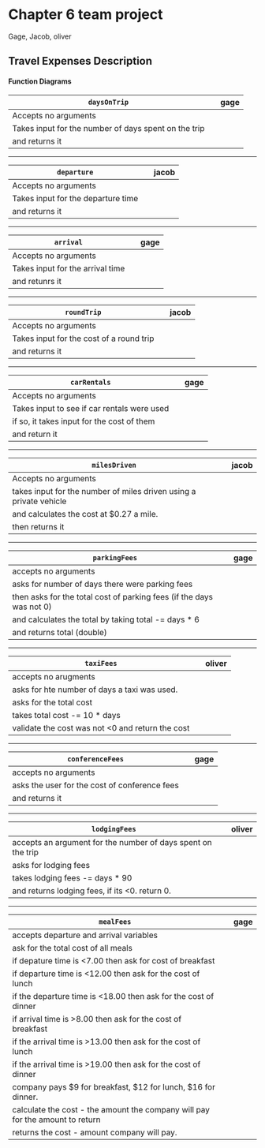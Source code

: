 # Chapter 6 team project
Gage, Jacob, oliver

## Travel Expenses Description

#### Function Diagrams

| `daysOnTrip`    |               |  gage     |
| ------------------ | ------------- | ------------ |
| Accepts no arguments |
| Takes input for the number of days spent on the trip |
|and returns it |
***

| `departure`    |               |     jacob   |
| ------------------ | ------------- | ------------ |
| Accepts no arguments|
| Takes input for the departure time|
| and returns it|
***

| `arrival`    |               |     gage   |
| ------------------ | ------------- | ------------ |
| Accepts no arguments|
| Takes input for the arrival time|
| and retunrs it|
***

|  `roundTrip` | | jacob |
| -- | -- | -- |
| Accepts no arguments |
| Takes input for the cost of a round trip |
| and returns it |
***

| `carRentals` | | gage |
| -- | -- | -- |
| Accepts no arguments |
| Takes input to see if car rentals were used |
| if so, it takes input for the cost of them |
| and return it |
***

| `milesDriven` | | jacob |
| -- | -- | -- |
| Accepts no arguments |
| takes input for the number of miles driven using a private vehicle|
| and calculates the cost at $0.27 a mile.|
| then returns it|
***

| `parkingFees` | | gage |
| -- | -- | -- |
| accepts no arguments |
| asks for number of days there were parking fees |
| then asks for the total cost of parking fees (if the days was not 0)|
| and calculates the total by taking total -= days * 6|
| and returns total (double) |
***

| `taxiFees` | | oliver |
| -- | -- | -- |
| accepts no arugments|
| asks for hte number of days a taxi was used.|
| asks for the total cost|
| takes total cost -= 10 * days |
| validate the cost was not <0 and return the cost|
***

| `conferenceFees` | | gage |
| -- | -- | -- |
| accepts no arguments|
| asks the user for the cost of conference fees|
| and returns it|
***

| `lodgingFees` | | oliver |
| -- | -- | -- |
| accepts an argument for the number of days spent on the trip|
| asks for lodging fees |
| takes lodging fees -= days * 90|
| and returns lodging fees, if its <0. return 0.|
***

| `mealFees` | | gage |
| -- | -- | -- |
| accepts departure and arrival variables |
| ask for the total cost of all meals |
| if depature time is <7.00 then ask for cost of breakfast |
| if departure time is <12.00 then ask for the cost of lunch |
| if the departure time is <18.00 then ask for the cost of dinner |
| if arrival time is >8.00 then ask for the cost of breakfast |
| if the arrival time is >13.00 then ask for the cost of lunch|
| if the arrival time is >19.00 then ask for the cost of dinner |
| company pays $9 for breakfast, $12 for lunch, $16 for dinner.|
| calculate the cost - the amount the company will pay for the amount to return |
| returns the cost - amount company will pay. |
